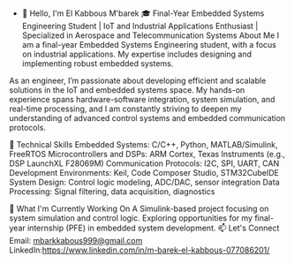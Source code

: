 - 👋 Hello, I'm El Kabbous M'barek
🎓 Final-Year Embedded Systems Engineering Student | IoT and Industrial Applications Enthusiast | Specialized in Aerospace and Telecommunication Systems
About Me
I am a final-year Embedded Systems Engineering student, with a focus on industrial applications. My expertise includes designing and implementing robust embedded systems.

As an engineer, I’m passionate about developing efficient and scalable solutions in the IoT and embedded systems space. My hands-on experience spans hardware-software integration, system simulation, and real-time processing, and I am constantly striving to deepen my understanding of advanced control systems and embedded communication protocols.

🔧 Technical Skills
Embedded Systems: C/C++, Python, MATLAB/Simulink, FreeRTOS
Microcontrollers and DSPs: ARM Cortex, Texas Instruments (e.g., DSP LaunchXL F28069M)
Communication Protocols: I2C, SPI, UART, CAN
Development Environments: Keil, Code Composer Studio, STM32CubeIDE
System Design: Control logic modeling, ADC/DAC, sensor integration
Data Processing: Signal filtering, data acquisition, diagnostics

🌱 What I'm Currently Working On
A Simulink-based project focusing on system simulation and control logic.
Exploring opportunities for my final-year internship (PFE) in embedded system development.
📫 Let's Connect
Email: mbarkkabous999@gmail.com
LinkedIn:https://www.linkedin.com/in/m-barek-el-kabbous-077086201/

